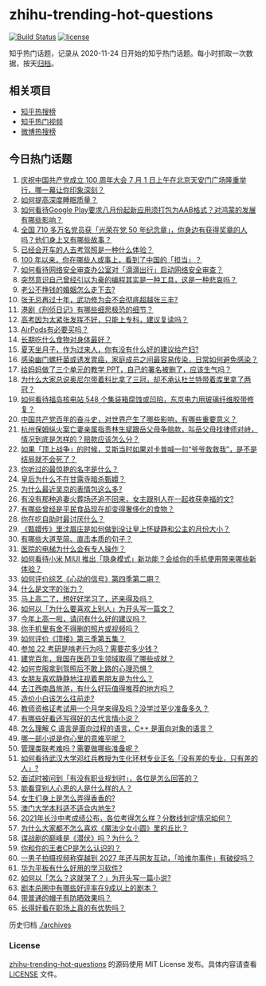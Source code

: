 # zhihu-trending-hot-questions

[![Build Status](https://github.com/justjavac/zhihu-trending-hot-questions/workflows/ci/badge.svg?branch=master)](https://github.com/justjavac/zhihu-trending-hot-questions/actions)
[![license](https://img.shields.io/github/license/justjavac/zhihu-trending-hot-questions)](https://github.com/justjavac/zhihu-trending-hot-questions/blob/master/LICENSE)

知乎热门话题，记录从 2020-11-24 日开始的知乎热门话题。每小时抓取一次数据，按天[归档](./archives)。

## 相关项目

- [知乎热搜榜](https://github.com/justjavac/zhihu-trending-top-search)
- [知乎热门视频](https://github.com/justjavac/zhihu-trending-hot-video)
- [微博热搜榜](https://github.com/justjavac/weibo-trending-hot-search)

## 今日热门话题

<!-- BEGIN -->
<!-- 最后更新时间 Sun Jul 04 2021 08:11:42 GMT+0800 (China Standard Time) -->

1. [庆祝中国共产党成立 100 周年大会 7 月 1
   日上午在北京天安门广场隆重举行，哪一幕让你印象深刻？](https://www.zhihu.com/question/469219832)
2. [如何提高深度睡眠质量？](https://www.zhihu.com/question/21367788)
3. [如何看待Google
   Play要求八月份起新应用须打包为AAB格式？对鸿蒙的发展有哪些影响？](https://www.zhihu.com/question/469588431)
4. [全国 710 多万名党员获「光荣在党 50
   年纪念章」，你身边有获得奖章的人吗？他们身上又有哪些故事？](https://www.zhihu.com/question/469220759)
5. [已经会开车的人去考驾照是一种什么体验？](https://www.zhihu.com/question/61195942)
6. [100 年以来，你在哪些人或事上，看到了中国的「担当」？](https://www.zhihu.com/question/469083054)
7. [如何看待网络安全审查办公室对「滴滴出行」启动网络安全审查？](https://www.zhihu.com/question/469590210)
8. [突然意识自己曾经引以为豪的编程其实是一种工具，这是一种悲哀吗？](https://www.zhihu.com/question/469223256)
9. [老公不挣钱的婚姻怎么走下去?](https://www.zhihu.com/question/374704037)
10. [张无忌再过十年，武功修为会不会彻底超越张三丰?](https://www.zhihu.com/question/458327600)
11. [港剧《刑侦日记》有哪些细思极恐的细节？](https://www.zhihu.com/question/465226369)
12. [高考因为太紧张发挥不好，只能上专科，建议复读吗？](https://www.zhihu.com/question/468480228)
13. [AirPods有必要买吗？](https://www.zhihu.com/question/465884888)
14. [长期吃什么食物对身体最好？](https://www.zhihu.com/question/455630164)
15. [夏天坐月子，作为过来人，你有没有什么好的建议给产妇?](https://www.zhihu.com/question/460231954)
16. [感染幽门螺杆菌或诱发胃癌，家庭成员之间最容易传染，日常如何避免感染？](https://www.zhihu.com/question/469701438)
17. [给妈妈做了三个单元的教学 PPT，自己的署名被删了，应该生气吗？](https://www.zhihu.com/question/466380653)
18. [为什么大家总说奥尼尔带着科比拿了三冠，却不承认杜兰特带着库里拿了两冠？](https://www.zhihu.com/question/466820448)
19. [如何看待福岛核电站 548
    个集装箱腐蚀或凹陷，东京电力用玻璃纤维胶带修复？](https://www.zhihu.com/question/469544314)
20. [中国共产党百年的奋斗史，对世界产生了哪些影响，有哪些重要意义？](https://www.zhihu.com/question/469274581)
21. [杭州保姆纵火案亡妻亲属指责林生斌跟岳父母争赔款，叫岳父母找律师对峙，情况到底是怎样的？赔款应该怎么分？](https://www.zhihu.com/question/469306984)
22. [如果「顶上战争」的时候，艾斯当时如果对卡普喊一句“爷爷救救我”，是不是结局就不会死了？](https://www.zhihu.com/question/275781764)
23. [你听过的最惊艳的名字是什么？](https://www.zhihu.com/question/265694919)
24. [皇后为什么不在甘露寺暗杀甄嬛？](https://www.zhihu.com/question/323782581)
25. [为什么最近吴京的表情包这么多?](https://www.zhihu.com/question/459051105)
26. [有没有那种追妻火葬场还追不回来，女主跟别人在一起收获幸福的文?](https://www.zhihu.com/question/408254252)
27. [有哪些曾经是平民食品现在却变得奢侈化的食物？](https://www.zhihu.com/question/468524945)
28. [你在吃自助时最讨厌什么？](https://www.zhihu.com/question/63212359)
29. [《甄嬛传》里沈眉庄是如何做到没让皇上怀疑静和公主的月份大小？](https://www.zhihu.com/question/451619488)
30. [有哪些大道至简、直击本质的句子？](https://www.zhihu.com/question/466361764)
31. [医院的电梯为什么会有专人操作？](https://www.zhihu.com/question/275348817)
32. [如何看待小米 MIUI
    推出「隐身模式」新功能？会给你的手机使用带来哪些新体验？](https://www.zhihu.com/question/469242892)
33. [如何评价综艺《心动的信号》第四季第二期？](https://www.zhihu.com/question/469588792)
34. [什么是文字的张力？](https://www.zhihu.com/question/20815158)
35. [马上高二了，想好好学习了，还来得及吗？](https://www.zhihu.com/question/464340442)
36. [如何以「为什么要喜欢上别人」为开头写一篇文？](https://www.zhihu.com/question/443120413)
37. [今年上高一啦，请问有什么好的建议吗？](https://www.zhihu.com/question/467877062)
38. [你手机里有舍不得删的照片或视频吗？](https://www.zhihu.com/question/312849874)
39. [如何评价《顶楼》第三季第五集？](https://www.zhihu.com/question/469569647)
40. [参加 22 考研是啃老行为吗？需要花多少钱？](https://www.zhihu.com/question/469453406)
41. [建党百年，我国在医药卫生领域取得了哪些成就？](https://www.zhihu.com/question/468756547)
42. [如何克服拿到驾照后不敢上路的心理恐惧？](https://www.zhihu.com/question/378244895)
43. [女朋友喜欢静静地注视着男朋友是为什么？](https://www.zhihu.com/question/309919749)
44. [去江西南昌旅游，有什么好玩值得推荐的地方吗？](https://www.zhihu.com/question/348057500)
45. [造价小白该怎么往前走?](https://www.zhihu.com/question/459896991)
46. [教师资格证考试用一个月学来得及吗？没学过至少准备多久？](https://www.zhihu.com/question/412569772)
47. [有哪些好看还写得好的古代言情小说？](https://www.zhihu.com/question/305808724)
48. [怎么理解 C 语言是面向过程的语言，C++ 是面向对象的语言？](https://www.zhihu.com/question/24425316)
49. [哪一部小说是你心里的意难平呢？](https://www.zhihu.com/question/467675119)
50. [管理类联考难吗？需要做哪些准备呢？](https://www.zhihu.com/question/339992123)
51. [如何看待武汉大学邓红兵教授为生化环材专业正名「没有差的专业，只有差的人」?](https://www.zhihu.com/question/469600953)
52. [面试时被问到「有没有职业规划时」，各位是怎么回答的？](https://www.zhihu.com/question/19850945)
53. [能看穿别人心思的人是什么样的人？](https://www.zhihu.com/question/27095943)
54. [女生们身上是怎么弄得香香的?](https://www.zhihu.com/question/285951733)
55. [澳门大学本科适不适合内地生?](https://www.zhihu.com/question/371477684)
56. [2021年长沙中考成绩公布，各位考得怎么样？分数线划定情况如何？](https://www.zhihu.com/question/469625668)
57. [为什么大家都不怎么喜欢《魔法少女小圆》里的丘比？](https://www.zhihu.com/question/37154229)
58. [谍战剧的巅峰是《潜伏》吗？为什么？](https://www.zhihu.com/question/467430277)
59. [你和你的王者CP是怎么认识的？](https://www.zhihu.com/question/465183546)
60. [一男子拍摄视频称穿越到 2027
    年还与网友互动，「哈维尔事件」有破绽吗？](https://www.zhihu.com/question/466675842)
61. [华为平板有什么好用的学习软件?](https://www.zhihu.com/question/310728794)
62. [如何以「怎么？这就哭了？」为开头写一篇小说?](https://www.zhihu.com/question/453484837)
63. [剧本杀圈中有哪些好评率在9成以上的剧本？](https://www.zhihu.com/question/376559705)
64. [带普通的帽子有防晒效果吗？](https://www.zhihu.com/question/444213755)
65. [长得好看在职场上真的有优势吗？](https://www.zhihu.com/question/461972771)

<!-- END -->

历史归档 [./archives](./archives)

### License

[zhihu-trending-hot-questions](https://github.com/justjavac/zhihu-trending-hot-questions)
的源码使用 MIT License 发布。具体内容请查看 [LICENSE](./LICENSE) 文件。
